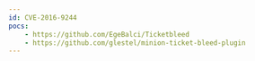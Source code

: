 ```yaml
---
id: CVE-2016-9244
pocs:
    - https://github.com/EgeBalci/Ticketbleed
    - https://github.com/glestel/minion-ticket-bleed-plugin
---
```

